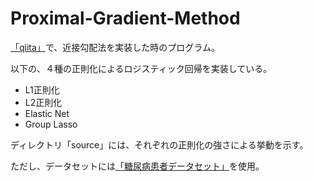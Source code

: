 # Proximal-Gradient-Method

[「qiita」]()で、近接勾配法を実装した時のプログラム。

以下の、４種の正則化によるロジスティック回帰を実装している。

- L1正則化
- L2正則化
- Elastic Net
- Group Lasso

ディレクトリ「source」には、それぞれの正則化の強さによる挙動を示す。

ただし、データセットには[「糖尿病患者データセット」](https://gist.githubusercontent.com/ktisha/c21e73a1bd1700294ef790c56c8aec1f/raw/819b69b5736821ccee93d05b51de0510bea00294/pima-indians-diabetes.csv)を使用。